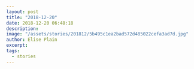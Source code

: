 ```yaml
---
layout: post
title: "2018-12-20"
date: 2018-12-20 06:48:18
description: 
image: "/assets/stories/201812/5b495c1ea2bad572d485022cefa3ad7d.jpg"
author: Elise Plain
excerpt: 
tags: 
  - stories
---
```



<p></p>

